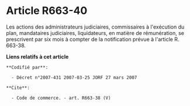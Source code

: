 # Article R663-40

Les actions des administrateurs judiciaires, commissaires à l'exécution du plan, mandataires judiciaires, liquidateurs, en
matière de rémunération, se prescrivent par six mois à compter de la notification prévue à l'article R. 663-38.

**Liens relatifs à cet article**

	**Codifié par**:

	  - Décret n°2007-431 2007-03-25 JORF 27 mars 2007

	**Cite**:

	  - Code de commerce. - art. R663-38 (V)
